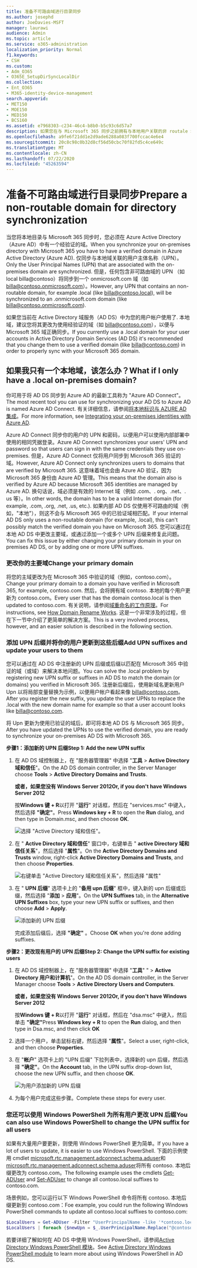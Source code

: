 ```yaml
---
title: 准备不可路由域进行目录同步
ms.author: josephd
author: JoeDavies-MSFT
manager: laurawi
audience: Admin
ms.topic: article
ms.service: o365-administration
localization_priority: Normal
f1.keywords:
- CSH
ms.custom:
- Adm_O365
- O365E_SetupDirSyncLocalDir
ms.collection:
- Ent_O365
- M365-identity-device-management
search.appverid:
- MET150
- MOE150
- MED150
- BCS160
ms.assetid: e7968303-c234-46c4-b8b0-b5c93c6d57a7
description: 如果您在与 Microsoft 365 同步之前拥有与本地用户关联的非 routale 域，请了解要执行的操作。
ms.openlocfilehash: a9fe6f21dd1e2d9ade6288a083f700fccac4e6e4
ms.sourcegitcommit: 20c8c98c0b32d8cf56d50cbc70f82fd5c4ce649c
ms.translationtype: MT
ms.contentlocale: zh-CN
ms.lasthandoff: 07/22/2020
ms.locfileid: "45263594"
---
```

# <a name="prepare-a-non-routable-domain-for-directory-synchronization"></a><span data-ttu-id="91fb9-103">准备不可路由域进行目录同步</span><span class="sxs-lookup"><span data-stu-id="91fb9-103">Prepare a non-routable domain for directory synchronization</span></span>
<span data-ttu-id="91fb9-104">当您将本地目录与 Microsoft 365 同步时，您必须在 Azure Active Directory （Azure AD）中有一个经验证的域。</span><span class="sxs-lookup"><span data-stu-id="91fb9-104">When you synchronize your on-premises directory with Microsoft 365 you have to have a verified domain in Azure Active Directory (Azure AD).</span></span> <span data-ttu-id="91fb9-105">仅同步与本地域关联的用户主体名称（UPN）。</span><span class="sxs-lookup"><span data-stu-id="91fb9-105">Only the User Principal Names (UPN) that are associated with the on-premises domain are synchronized.</span></span> <span data-ttu-id="91fb9-106">但是，任何包含非可路由域的 UPN （如 local billa@contoso）将同步到一个 onmicrosoft.com 域（如 billa@contoso.onmicrosoft.com）。</span><span class="sxs-lookup"><span data-stu-id="91fb9-106">However, any UPN that contains an non-routable domain, for example .local (like billa@contoso.local), will be synchronized to an .onmicrosoft.com domain (like billa@contoso.onmicrosoft.com).</span></span> 

<span data-ttu-id="91fb9-107">如果您当前在 Active Directory 域服务（AD DS）中为您的用户帐户使用了. 本地域，建议您将其更改为使用经验证的域（如 billa@contoso.com），以便与 Microsoft 365 域正确同步。</span><span class="sxs-lookup"><span data-stu-id="91fb9-107">If you currently use a .local domain for your user accounts in Active Directory Domain Services (AD DS) it's recommended that you change them to use a verified domain (like billa@contoso.com) in order to properly sync with your Microsoft 365 domain.</span></span>
  
## <a name="what-if-i-only-have-a-local-on-premises-domain"></a><span data-ttu-id="91fb9-108">如果我只有一个本地域，该怎么办？</span><span class="sxs-lookup"><span data-stu-id="91fb9-108">What if I only have a .local on-premises domain?</span></span>

<span data-ttu-id="91fb9-109">你可用于将 AD DS 同步到 Azure AD 的最新工具称为 "Azure AD Connect"。</span><span class="sxs-lookup"><span data-stu-id="91fb9-109">The most recent tool you can use for synchronizing your AD DS to Azure AD is named Azure AD Connect.</span></span> <span data-ttu-id="91fb9-110">有关详细信息，请参阅[将本地标识与 AZURE AD 集成](https://docs.microsoft.com/azure/architecture/reference-architectures/identity/azure-ad)。</span><span class="sxs-lookup"><span data-stu-id="91fb9-110">For more information, see [Integrating your on-premises identities with Azure AD](https://docs.microsoft.com/azure/architecture/reference-architectures/identity/azure-ad).</span></span>
  
<span data-ttu-id="91fb9-111">Azure AD Connect 同步你的用户的 UPN 和密码，以便用户可以使用内部部署中使用的相同凭据登录。</span><span class="sxs-lookup"><span data-stu-id="91fb9-111">Azure AD Connect synchronizes your users' UPN and password so that users can sign in with the same credentials they use on-premises.</span></span> <span data-ttu-id="91fb9-112">但是，Azure AD Connect 仅将用户同步到 Microsoft 365 验证的域。</span><span class="sxs-lookup"><span data-stu-id="91fb9-112">However, Azure AD Connect only synchronizes users to domains that are verified by Microsoft 365.</span></span> <span data-ttu-id="91fb9-113">这意味着域也会由 Azure AD 验证，因为 Microsoft 365 身份由 Azure AD 管理。</span><span class="sxs-lookup"><span data-stu-id="91fb9-113">This means that the domain also is verified by Azure AD because Microsoft 365 identities are managed by Azure AD.</span></span> <span data-ttu-id="91fb9-114">换句话说，域必须是有效的 Internet 域（例如 .com、. org、.net、. us 等）。</span><span class="sxs-lookup"><span data-stu-id="91fb9-114">In other words, the domain has to be a valid Internet domain (for example, .com, .org, .net, .us, etc.).</span></span> <span data-ttu-id="91fb9-115">如果内部 AD DS 仅使用不可路由的域（例如，"本地"），则这不会与 Microsoft 365 中的已验证域相匹配。</span><span class="sxs-lookup"><span data-stu-id="91fb9-115">If your internal AD DS only uses a non-routable domain (for example, .local), this can't possibly match the verified domain you have on Microsoft 365.</span></span> <span data-ttu-id="91fb9-116">您可以通过在本地 AD DS 中更改主要域，或通过添加一个或多个 UPN 后缀来修复此问题。</span><span class="sxs-lookup"><span data-stu-id="91fb9-116">You can fix this issue by either changing your primary domain in your on premises AD DS, or by adding one or more UPN suffixes.</span></span>
  
### <a name="change-your-primary-domain"></a><span data-ttu-id="91fb9-117">**更改你的主要域**</span><span class="sxs-lookup"><span data-stu-id="91fb9-117">**Change your primary domain**</span></span>

<span data-ttu-id="91fb9-118">将您的主域更改为在 Microsoft 365 中验证的域（例如，contoso.com）。</span><span class="sxs-lookup"><span data-stu-id="91fb9-118">Change your primary domain to a domain you have verified in Microsoft 365, for example, contoso.com.</span></span> <span data-ttu-id="91fb9-119">然后，会将拥有域 contoso. 本地的每个用户更新为 contoso.com。</span><span class="sxs-lookup"><span data-stu-id="91fb9-119">Every user that has the domain contoso.local is then updated to contoso.com.</span></span> <span data-ttu-id="91fb9-120">有关说明，请参阅[域重命名的工作原理](https://go.microsoft.com/fwlink/p/?LinkId=624174)。</span><span class="sxs-lookup"><span data-stu-id="91fb9-120">For instructions, see [How Domain Rename Works](https://go.microsoft.com/fwlink/p/?LinkId=624174).</span></span> <span data-ttu-id="91fb9-121">这是一个非常涉及的过程，但在下一节中介绍了更简单的解决方案。</span><span class="sxs-lookup"><span data-stu-id="91fb9-121">This is a very involved process, however, and an easier solution is described in the following section.</span></span>
  
### <a name="add-upn-suffixes-and-update-your-users-to-them"></a><span data-ttu-id="91fb9-122">**添加 UPN 后缀并将你的用户更新到这些后缀**</span><span class="sxs-lookup"><span data-stu-id="91fb9-122">**Add UPN suffixes and update your users to them**</span></span>

<span data-ttu-id="91fb9-123">您可以通过在 AD DS 中注册新的 UPN 后缀或后缀以匹配在 Microsoft 365 中验证的域（或域）来解决本地问题。</span><span class="sxs-lookup"><span data-stu-id="91fb9-123">You can solve the .local problem by registering new UPN suffix or suffixes in AD DS to match the domain (or domains) you verified in Microsoft 365.</span></span> <span data-ttu-id="91fb9-124">注册新后缀后，使用新域名更新用户 Upn 以将局部变量替换为示例，以便用户帐户看起来像 billa@contoso.com。</span><span class="sxs-lookup"><span data-stu-id="91fb9-124">After you register the new suffix, you update the user UPNs to replace the .local with the new domain name for example so that a user account looks like billa@contoso.com.</span></span>
  
<span data-ttu-id="91fb9-125">将 Upn 更新为使用已验证的域后，即可将本地 AD DS 与 Microsoft 365 同步。</span><span class="sxs-lookup"><span data-stu-id="91fb9-125">After you have updated the UPNs to use the verified domain, you are ready to synchronize your on-premises AD DS with Microsoft 365.</span></span>
  
 <span data-ttu-id="91fb9-126">**步骤1：添加新的 UPN 后缀**</span><span class="sxs-lookup"><span data-stu-id="91fb9-126">**Step 1: Add the new UPN suffix**</span></span>
  
1. <span data-ttu-id="91fb9-127">在 AD DS 域控制器上，在 "服务器管理器" 中选择 "**工具** \> **Active Directory 域和信任**"。</span><span class="sxs-lookup"><span data-stu-id="91fb9-127">On the AD DS domain controller, in the Server Manager choose **Tools** \> **Active Directory Domains and Trusts**.</span></span>
    
    <span data-ttu-id="91fb9-128">**或者，如果您没有 Windows Server 2012**</span><span class="sxs-lookup"><span data-stu-id="91fb9-128">**Or, if you don't have Windows Server 2012**</span></span>
    
    <span data-ttu-id="91fb9-129">按**Windows 键 + R**以打开 "**运行**" 对话框，然后在 "services.msc" 中键入，然后选择 **"确定"**。</span><span class="sxs-lookup"><span data-stu-id="91fb9-129">Press **Windows key + R** to open the **Run** dialog, and then type in Domain.msc, and then choose **OK**.</span></span>
    
    ![选择 "Active Directory 域和信任"。](media/46b6e007-9741-44af-8517-6f682e0ac974.png)
  
2. <span data-ttu-id="91fb9-131">在 " **Active Directory 域和信任**" 窗口中，右键单击 " **active Directory 域和信任关系**"，然后选择 "**属性**"。</span><span class="sxs-lookup"><span data-stu-id="91fb9-131">On the **Active Directory Domains and Trusts** window, right-click **Active Directory Domains and Trusts**, and then choose **Properties**.</span></span>
    
    ![右键单击 "Active Directory 域和信任关系"，然后选择 "属性"](media/39d20812-ffb5-4ba9-8d7b-477377ac360d.png)
  
3. <span data-ttu-id="91fb9-133">在 " **UPN 后缀**" 选项卡上的 "**备用 upn 后缀**" 框中，键入新的 upn 后缀或后缀，然后选择 "**添加** \> **应用**"。</span><span class="sxs-lookup"><span data-stu-id="91fb9-133">On the **UPN Suffixes** tab, in the **Alternative UPN Suffixes** box, type your new UPN suffix or suffixes, and then choose **Add** \> **Apply**.</span></span>
    
    ![添加新的 UPN 后缀](media/a4aaf919-7adf-469a-b93f-83ef284c0915.PNG)
  
    <span data-ttu-id="91fb9-135">完成添加后缀后，选择 **"确定"** 。</span><span class="sxs-lookup"><span data-stu-id="91fb9-135">Choose **OK** when you're done adding suffixes.</span></span> 
    
 <span data-ttu-id="91fb9-136">**步骤2：更改现有用户的 UPN 后缀**</span><span class="sxs-lookup"><span data-stu-id="91fb9-136">**Step 2: Change the UPN suffix for existing users**</span></span>
  
1. <span data-ttu-id="91fb9-137">在 AD DS 域控制器上，在 "服务器管理器" 中选择 "**工具**" " \> **Active Directory 用户和计算机**"。</span><span class="sxs-lookup"><span data-stu-id="91fb9-137">On the AD DS domain controller, in the Server Manager choose **Tools** \> **Active Directory Users and Computers**.</span></span>
    
    <span data-ttu-id="91fb9-138">**或者，如果您没有 Windows Server 2012**</span><span class="sxs-lookup"><span data-stu-id="91fb9-138">**Or, if you don't have Windows Server 2012**</span></span>
    
    <span data-ttu-id="91fb9-139">按**Windows 键 + R**以打开 "**运行**" 对话框，然后在 "dsa.msc" 中键入，然后单击 **"确定"**</span><span class="sxs-lookup"><span data-stu-id="91fb9-139">Press **Windows key + R** to open the **Run** dialog, and then type in Dsa.msc, and then click **OK**</span></span>
    
2. <span data-ttu-id="91fb9-140">选择一个用户，单击鼠标右键，然后选择 "**属性**"。</span><span class="sxs-lookup"><span data-stu-id="91fb9-140">Select a user, right-click, and then choose **Properties**.</span></span>
    
3. <span data-ttu-id="91fb9-141">在 "**帐户**" 选项卡上的 "UPN 后缀" 下拉列表中，选择新的 upn 后缀，然后选择 **"确定"**。</span><span class="sxs-lookup"><span data-stu-id="91fb9-141">On the **Account** tab, in the UPN suffix drop-down list, choose the new UPN suffix, and then choose **OK**.</span></span>
    
    ![为用户添加新的 UPN 后缀](media/54876751-49f0-48cc-b864-2623c4835563.png)
  
4. <span data-ttu-id="91fb9-143">为每个用户完成这些步骤。</span><span class="sxs-lookup"><span data-stu-id="91fb9-143">Complete these steps for every user.</span></span>
    
   
### <a name="you-can-also-use-windows-powershell-to-change-the-upn-suffix-for-all-users"></a><span data-ttu-id="91fb9-144">**您还可以使用 Windows PowerShell 为所有用户更改 UPN 后缀**</span><span class="sxs-lookup"><span data-stu-id="91fb9-144">**You can also use Windows PowerShell to change the UPN suffix for all users**</span></span>

<span data-ttu-id="91fb9-145">如果有大量用户要更新，则使用 Windows PowerShell 更为简单。</span><span class="sxs-lookup"><span data-stu-id="91fb9-145">If you have a lot of users to update, it is easier to use Windows PowerShell.</span></span> <span data-ttu-id="91fb9-146">下面的示例使用 cmdlet [microsoft.rtc.management.adconnect.schema.aduser](https://go.microsoft.com/fwlink/p/?LinkId=624312)和[microsoft.rtc.management.adconnect.schema.aduser](https://go.microsoft.com/fwlink/p/?LinkId=624313)将所有 contoso. 本地后缀更改为 contoso.com。</span><span class="sxs-lookup"><span data-stu-id="91fb9-146">The following example uses the cmdlets [Get-ADUser](https://go.microsoft.com/fwlink/p/?LinkId=624312) and [Set-ADUser](https://go.microsoft.com/fwlink/p/?LinkId=624313) to change all contoso.local suffixes to contoso.com.</span></span> 

<span data-ttu-id="91fb9-147">场景例如，您可以运行以下 Windows PowerShell 命令将所有 contoso. 本地后缀更新到 contoso.com：</span><span class="sxs-lookup"><span data-stu-id="91fb9-147">Foe example, you could run the following Windows PowerShell commands to update all contoso.local suffixes to contoso.com:</span></span>
    
  ```powershell
  $LocalUsers = Get-ADUser -Filter "UserPrincipalName -like '*contoso.local'" -Properties userPrincipalName -ResultSetSize $null
  $LocalUsers | foreach {$newUpn = $_.UserPrincipalName.Replace("@contoso.local","@contoso.com"); $_ | Set-ADUser -UserPrincipalName $newUpn}
  ```

<span data-ttu-id="91fb9-148">若要详细了解如何在 AD DS 中使用 Windows PowerShell，请参阅[Active Directory Windows PowerShell 模块](https://go.microsoft.com/fwlink/p/?LinkId=624314)。</span><span class="sxs-lookup"><span data-stu-id="91fb9-148">See [Active Directory Windows PowerShell module](https://go.microsoft.com/fwlink/p/?LinkId=624314) to learn more about using Windows PowerShell in AD DS.</span></span> 

